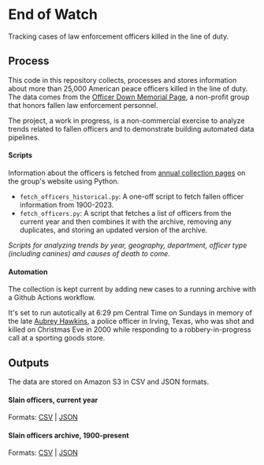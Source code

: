 # End of Watch
Tracking cases of law enforcement officers killed in the line of duty. 

## Process

This code in this repository collects, processes and stores information about more than 25,000 American peace officers killed in the line of duty. The data comes from the [Officer Down Memorial Page](https://www.odmp.org/info/about-odmp), a non-profit group that honors fallen law enforcement personnel.

The project, a work in progress, is a non-commercial exercise to analyze trends related to fallen officers and to demonstrate building automated data pipelines. 

#### Scripts

Information about the officers is fetched from [annual collection pages](https://www.odmp.org/search/year/2024) on the group's website using Python.

- `fetch_officers_historical.py`: A one-off script to fetch fallen officer information from 1900-2023. 
- `fetch_officers.py`: A script that fetches a list of officers from the current year and then combines it with the archive, removing any duplicates, and storing an updated version of the archive.

*Scripts for analyzing trends by year, geography, department, officer type (including canines) and causes of death to come.*

#### Automation

The collection is kept current by adding new cases to a running archive with a Github Actions workflow. 

It's set to run autotically at 6:29 pm Central Time on Sundays in memory of the late [Aubrey Hawkins](https://www.odmp.org/officer/15488-police-officer-aubrey-wright-hawkins), a police officer in Irving, Texas, who was shot and killed on Christmas Eve in 2000 while responding to a robbery-in-progress call at a sporting goods store.

## Outputs

The data are stored on Amazon S3 in CSV and JSON formats.

#### Slain officers, current year
Formats: [CSV](https://stilesdata.com/police-end-of-watch/us_slain_police_officers_{current_year}.csv) | [JSON](https://stilesdata.com/police-end-of-watch/us_slain_police_officers_{current_year}.json)

#### Slain officers archive, 1900-present
Formats: [CSV](https://stilesdata.com/police-end-of-watch/us_slain_police_officers_archive_1900_present.csv) | [JSON](https://stilesdata.com/police-end-of-watch/us_slain_police_officers_archive_1900_present.json)